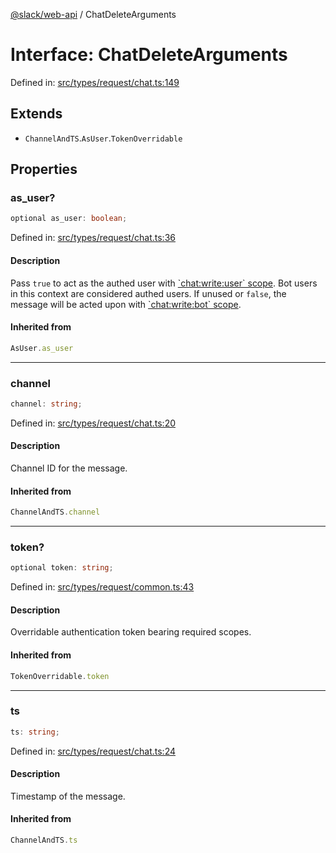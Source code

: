 [@slack/web-api](../index.md) / ChatDeleteArguments

# Interface: ChatDeleteArguments

Defined in: [src/types/request/chat.ts:149](https://github.com/slackapi/node-slack-sdk/blob/main/packages/web-api/src/types/request/chat.ts#L149)

## Extends

- `ChannelAndTS`.`AsUser`.`TokenOverridable`

## Properties

### as\_user?

```ts
optional as_user: boolean;
```

Defined in: [src/types/request/chat.ts:36](https://github.com/slackapi/node-slack-sdk/blob/main/packages/web-api/src/types/request/chat.ts#L36)

#### Description

Pass `true` to act as the authed user with [\`chat:write:user\` scope](https://docs.slack.dev/reference/scopes/chat.write).
Bot users in this context are considered authed users. If unused or `false`, the message will be acted upon with
[\`chat:write:bot\` scope](https://docs.slack.dev/reference/scopes/chat.write).

#### Inherited from

```ts
AsUser.as_user
```

***

### channel

```ts
channel: string;
```

Defined in: [src/types/request/chat.ts:20](https://github.com/slackapi/node-slack-sdk/blob/main/packages/web-api/src/types/request/chat.ts#L20)

#### Description

Channel ID for the message.

#### Inherited from

```ts
ChannelAndTS.channel
```

***

### token?

```ts
optional token: string;
```

Defined in: [src/types/request/common.ts:43](https://github.com/slackapi/node-slack-sdk/blob/main/packages/web-api/src/types/request/common.ts#L43)

#### Description

Overridable authentication token bearing required scopes.

#### Inherited from

```ts
TokenOverridable.token
```

***

### ts

```ts
ts: string;
```

Defined in: [src/types/request/chat.ts:24](https://github.com/slackapi/node-slack-sdk/blob/main/packages/web-api/src/types/request/chat.ts#L24)

#### Description

Timestamp of the message.

#### Inherited from

```ts
ChannelAndTS.ts
```
